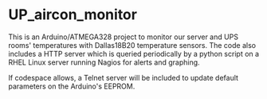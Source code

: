 UP_aircon_monitor
=================
This is an Arduino/ATMEGA328 project to monitor our server and UPS rooms' temperatures with Dallas18B20 temperature sensors. The code also includes a HTTP server which is queried periodically by a python script on a RHEL Linux server running Nagios for alerts and graphing.

If codespace allows, a Telnet server will be included to update default parameters on the Arduino's EEPROM.

